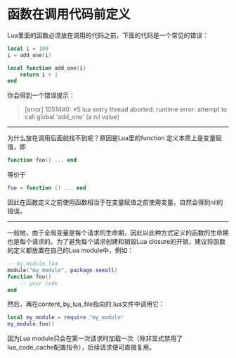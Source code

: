 # 函数在调用代码前定义
Lua里面的函数必须放在调用的代码之前，下面的代码是一个常见的错误：

```lua
local i = 100
i = add_one(i)

local function add_one(i)
	return i + 1
end
```

你会得到一个错误提示：

> [error] 10514#0: *5 lua entry thread aborted: runtime error: attempt to call global 'add_one' (a nil value)

---

为什么放在调用后面就找不到呢？原因是Lua里的function 定义本质上是变量赋值，即
```lua
function foo() ... end
```
等价于
```lua
foo = function () ... end
```
因此在函数定义之前使用函数相当于在变量赋值之前使用变量，自然会得到nil的错误。

---

一般地，由于全局变量是每个请求的生命期，因此以此种方式定义的函数的生命期也是每个请求的。为了避免每个请求创建和销毁Lua closure的开销，建议将函数的定义都放置在自己的Lua module中，例如：

```lua
-- my_module.lua
module("my_module", package.seeall)
function foo() 
    -- your code 
end
```

然后，再在content\_by\_lua\_file指向的.lua文件中调用它：
    

```lua
local my_module = require "my_module"
my_module.foo()
```

因为Lua module只会在第一次请求时加载一次（除非显式禁用了lua\_code\_cache配置指令），后续请求便可直接复用。
